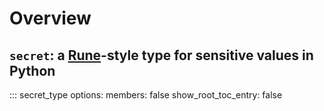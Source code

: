 # Overview

## `secret`: a [Rune](https://github.com/google/rune)-style type for sensitive values in Python

<!-- prettier-ignore -->
::: secret_type
    options:
      members: false
      show_root_toc_entry: false
